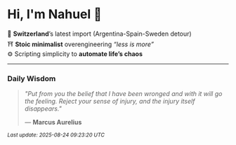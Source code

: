 # Hi, I'm Nahuel :tiger:

📍 **Switzerland**’s latest import (Argentina-Spain-Sweden detour)  
⛩️ **Stoic minimalist** overengineering *“less is more”*  
⚙️ Scripting simplicity to **automate life’s chaos**

---

### Daily Wisdom
> _"Put from you the belief that I have been wronged and with it will go the feeling. Reject your sense of injury, and the injury itself disappears."_  
>
> — **Marcus Aurelius**

<sub>*Last update: 2025-08-24 09:23:20 UTC*</sub>

